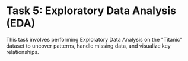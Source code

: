 # Task 5: Exploratory Data Analysis (EDA)

This task involves performing Exploratory Data Analysis on the "Titanic" dataset to uncover patterns, handle missing data, and visualize key relationships.


